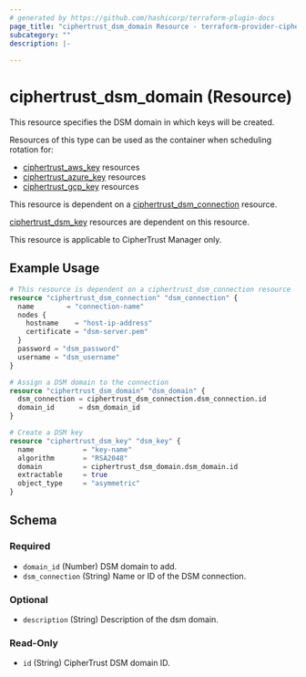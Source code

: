 ```yaml
---
# generated by https://github.com/hashicorp/terraform-plugin-docs
page_title: "ciphertrust_dsm_domain Resource - terraform-provider-ciphertrust"
subcategory: ""
description: |-
  
---
```


# ciphertrust_dsm_domain (Resource)

This resource specifies the DSM domain in which keys will be created.

Resources of this type can be used as the container when scheduling rotation for:
- [ciphertrust_aws_key](https://registry.terraform.io/providers/ThalesGroup/ciphertrust/latest/docs/resources/aws_key) resources
- [ciphertrust_azure_key](https://registry.terraform.io/providers/ThalesGroup/ciphertrust/latest/docs/resources/azure_key) resources
- [ciphertrust_gcp_key](https://registry.terraform.io/providers/ThalesGroup/ciphertrust/latest/docs/resources/gcp_key) resources

This resource is dependent on a [ciphertrust_dsm_connection](https://registry.terraform.io/providers/ThalesGroup/ciphertrust/latest/docs/resources/dsm_connection) resource.

[ciphertrust_dsm_key](https://registry.terraform.io/providers/ThalesGroup/ciphertrust/latest/docs/resources/dsm_key) resources are dependent on this resource.

This resource is applicable to CipherTrust Manager only.

## Example Usage

```terraform
# This resource is dependent on a ciphertrust_dsm_connection resource
resource "ciphertrust_dsm_connection" "dsm_connection" {
  name        = "connection-name"
  nodes {
    hostname    = "host-ip-address"
    certificate = "dsm-server.pem"
  }
  password = "dsm_password"
  username = "dsm_username"
}

# Assign a DSM domain to the connection
resource "ciphertrust_dsm_domain" "dsm_domain" {
  dsm_connection = ciphertrust_dsm_connection.dsm_connection.id
  domain_id      = dsm_domain_id
}

# Create a DSM key
resource "ciphertrust_dsm_key" "dsm_key" {
  name            = "key-name"
  algorithm       = "RSA2048"
  domain          = ciphertrust_dsm_domain.dsm_domain.id
  extractable     = true
  object_type     = "asymmetric"
}
```

<!-- schema generated by tfplugindocs -->
## Schema

### Required

- `domain_id` (Number) DSM domain to add.
- `dsm_connection` (String) Name or ID of the DSM connection.

### Optional

- `description` (String) Description of the dsm domain.

### Read-Only

- `id` (String) CipherTrust DSM domain ID.


